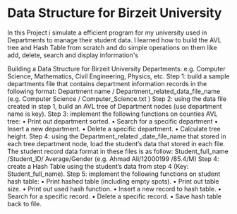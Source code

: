 #  Data Structure for Birzeit University

In this Project i simulate a efficient program for my university used in Departments to manage their student data. I learned how to build the AVL tree and Hash Table from scratch and do simple operations on them like add, delete, search and display information's


Building a Data Structure for Birzeit University
Departments: e.g. Computer Science, Mathematics, Civil Engineering, Physics, etc.
Step 1: build a sample departments file that contains department information records in the following format:
Department name / Department_related_data_file_name
(e.g. Computer Science / Computer_Science.txt )
Step 2: using the data file created in step 1, build an AVL tree of Department nodes (use department name is key).
Step 3: implement the following functions on counties AVL tree:
• Print out department sorted.
• Search for a specific department
• Insert a new department.
• Delete a specific department.
• Calculate tree height.
Step 4: using the Department_related _date_file_name that stored in each tree department node, load the student’s data that stored in each file. The student record data format in these files is as follow:
Student_full_name /Student_ID/ Average/Gender
(e.g. Ahmad Ali/12000199 /85.4/M)
Step 4: create a Hash Table using the student’s data from step 4 (Key: Student_full_name).
Step 5: implement the following functions on student hash table:
• Print hashed table (including empty spots).
• Print out table size.
• Print out used hash function.
• Insert a new record to hash table.
• Search for a specific record.
• Delete a specific record.
• Save hash table back to file.
